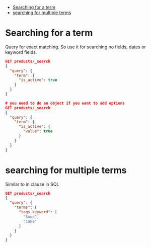 - [Searching for a term](#searching-for-a-term)
- [searching for multiple terms](#searching-for-multiple-terms)


# Searching for a term


Query for exact matching. So use it for searching no fields, dates or keyword fields.

```JSON
GET products/_search
{
  "query": {
    "term": {
      "is_active": true
    }
  }
}

# you need to do an object if you want to add options
GET products/_search
{
  "query": {
    "term": {
      "is_active": {
        "value": true
      }
    }
  }
}
```

# searching for multiple terms

Similar to in clause in SQL

```JSON
GET products/_search
{
  "query": {
    "terms": {
      "tags.keyword": [
        "Soup",
        "Cake"
      ]
    }
  }
}
```

